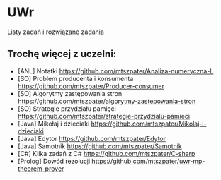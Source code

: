 # UWr
Listy zadań i rozwiązane zadania 


## Trochę więcej z uczelni:
* [ANL] Notatki https://github.com/mtszpater/Analiza-numeryczna-L
* [SO] Problem producenta i konsumenta https://github.com/mtszpater/Producer-consumer
* [SO] Algorytmy zastępowania stron https://github.com/mtszpater/algorytmy-zastepowania-stron
* [SO] Strategie przydziału pamięci https://github.com/mtszpater/strategie-przydzialu-pamieci
* [Java] Mikołaj i dzieciaki https://github.com/mtszpater/Mikolaj-i-dzieciaki
* [Java] Edytor https://github.com/mtszpater/Edytor
* [Java] Samotnik https://github.com/mtszpater/Samotnik
* [C#] Kilka zadań z C# https://github.com/mtszpater/C-sharp
* [Prolog] Dowód rezolucji https://github.com/mtszpater/uwr-mp-theorem-prover
